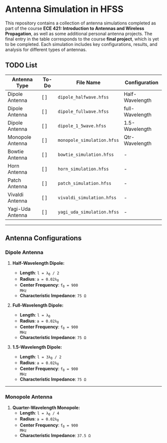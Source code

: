 # Antenna Simulation in HFSS

This repository contains a collection of antenna simulations completed as part of the course **ECE 421: Introduction to Antennas and Wireless Propagation**, as well as some additional personal antenna projects. The final entry in the table corresponds to the course **final project**, which is yet to be completed. Each simulation includes key configurations, results, and analysis for different types of antennas.


## TODO List

| Antenna Type       | To-Do         | File Name             | Configuration                         |
|--------------------|---------------|-----------------------|---------------------------------------|
| Dipole Antenna     | [ ]           | `dipole_halfwave.hfss` | Half-Wavelength|
| Dipole Antenna     | [ ]           | `dipole_fullwave.hfss` | full-Wavelength|
| Dipole Antenna     | [ ]           | `dipole_1_5wave.hfss` | 1.5-Wavelength|
| Monopole Antenna   | [ ]           | `monopole_simulation.hfss` | Qtr-Wavelength                    |
| Bowtie Antenna     | [ ]           | `bowtie_simulation.hfss`  | -                                 |
| Horn Antenna       | [ ]           | `horn_simulation.hfss`    | -                                   |
| Patch Antenna      | [ ]           | `patch_simulation.hfss`   | -                                  |
| Vivaldi Antenna    | [ ]           | `vivaldi_simulation.hfss` | -                                  |
| Yagi-Uda Antenna   | [ ]           | `yagi_uda_simulation.hfss`| -                                  |

---

## Antenna Configurations

### Dipole Antenna
1. **Half-Wavelength Dipole:**  
   - **Length**: <code>l = λ<sub>0</sub> / 2</code>  
   - **Radius**: <code>a = 0.02λ<sub>0</sub></code>  
   - **Center Frequency**: <code>f<sub>0</sub> = 900 MHz</code>  
   - **Characteristic Impedance**: <code>75 Ω</code>  

2. **Full-Wavelength Dipole:**  
   - **Length**: <code>l = λ<sub>0</sub></code>  
   - **Radius**: <code>a = 0.02λ<sub>0</sub></code>  
   - **Center Frequency**: <code>f<sub>0</sub> = 900 MHz</code>  
   - **Characteristic Impedance**: <code>75 Ω</code>  

3. **1.5-Wavelength Dipole:**  
   - **Length**: <code>l = 3λ<sub>0</sub> / 2</code>  
   - **Radius**: <code>a = 0.02λ<sub>0</sub></code>  
   - **Center Frequency**: <code>f<sub>0</sub> = 900 MHz</code>  
   - **Characteristic Impedance**: <code>75 Ω</code>  

---

### Monopole Antenna
1. **Quarter-Wavelength Monopole:**  
   - **Length**: <code>l = λ<sub>0</sub> / 4</code>  
   - **Radius**: <code>a = 0.02λ<sub>0</sub></code>  
   - **Center Frequency**: <code>f<sub>0</sub> = 900 MHz</code>  
   - **Characteristic Impedance**: <code>37.5 Ω</code>  
